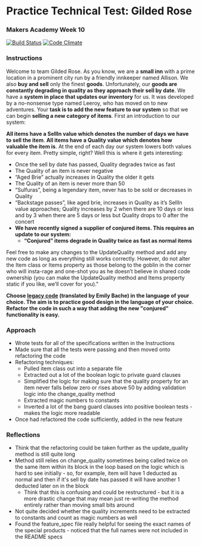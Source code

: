 # Practice Technical Test: Gilded Rose
### Makers Academy Week 10

[![Build Status](https://travis-ci.org/KatHicks/gilded-rose-tech-test.svg?branch=master)](https://travis-ci.org/KatHicks/gilded-rose-tech-test) [![Code Climate](https://lima.codeclimate.com/github/KatHicks/gilded-rose-tech-test/badges/gpa.svg)](https://lima.codeclimate.com/github/KatHicks/gilded-rose-tech-test)

### Instructions

Welcome to team Gilded Rose. As you know, we are a **small inn** with a prime location in a prominent city run by a friendly innkeeper named Allison. We also **buy and sell** only the finest **goods**. Unfortunately, our **goods are constantly degrading in quality as they approach their sell by date**. We have a **system in place that updates our inventory** for us. It was developed by a no-nonsense type named Leeroy, who has moved on to new adventures. Your **task is to add the new feature to our system** so that we can begin **selling a new category of items**. First an introduction to our system:

**All items have a SellIn value which denotes the number of days we have to sell the item**. **All items have a Quality value which denotes how valuable the item is**. At the end of each day our system lowers both values for every item. Pretty simple, right? Well this is where it gets interesting:

* Once the sell by date has passed, Quality degrades twice as fast
* The Quality of an item is never negative
* “Aged Brie” actually increases in Quality the older it gets
* The Quality of an item is never more than 50
* “Sulfuras”, being a legendary item, never has to be sold or decreases in Quality
* “Backstage passes”, like aged brie, increases in Quality as it’s SellIn value approaches; Quality increases by 2 when there are 10 days or less and by 3 when there are 5 days or less but Quality drops to 0 after the concert
* **We have recently signed a supplier of conjured items. This requires an update to our system:**
  * **“Conjured” items degrade in Quality twice as fast as normal items**

Feel free to make any changes to the UpdateQuality method and add any new code as long as everything still works correctly. However, do not alter the Item class or Items property as those belong to the goblin in the corner who will insta-rage and one-shot you as he doesn’t believe in shared code ownership (you can make the UpdateQuality method and Items property static if you like, we’ll cover for you)."

**Choose [legacy code](https://github.com/emilybache/GildedRose-Refactoring-Kata) (translated by Emily Bache) in the language of your choice. The aim is to practice good design in the language of your choice. Refactor the code in such a way that adding the new "conjured" functionality is easy.**

### Approach

* Wrote tests for all of the specifications written in the Instructions
* Made sure that all the tests were passing and then moved onto refactoring the code
* Refactoring techniques:
  * Pulled item class out into a separate file
  * Extracted out a lot of the boolean logic to private guard clauses
  * Simplified the logic for making sure that the quality property for an item never falls below zero or rises above 50 by adding validation logic into the change_quality method
  * Extracted magic numbers to constants
  * Inverted a lot of the bang guard clauses into positive boolean tests - makes the logic more readable
* Once had refactored the code sufficiently, added in the new feature

### Reflections

* Think that the refactoring could be taken further as the update_quality method is still quite long
* Method still relies on change_quality sometimes being called twice on the same item within its block in the loop based on the logic which is hard to see initially - so, for example, item will have 1 deducted as normal and then if it's sell by date has passed it will have another 1 deducted later on in the block
  * Think that this is confusing and could be restructured - but it is a more drastic change that may mean just re-writing the method entirely rather than moving small bits around
* Not quite decided whether the quality increments need to be extracted to constants and count as magic numbers as well
* Found the feature_spec file really helpful for seeing the exact names of the special products - noticed that the full names were not included in the README specs
